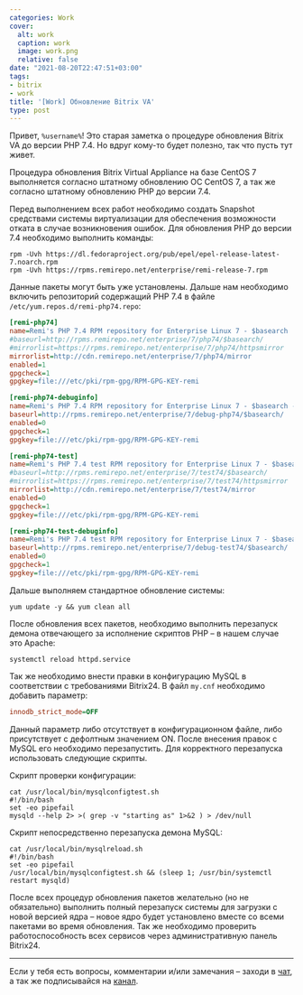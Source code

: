 ```yaml
---
categories: Work
cover:
  alt: work
  caption: work
  image: work.png
  relative: false
date: "2021-08-20T22:47:51+03:00"
tags:
- bitrix
- work
title: '[Work] Обновление Bitrix VA'
type: post
---
```


Привет, `%username%`! Это старая заметка о процедуре обновления Bitrix VA до версии PHP 7.4. Но вдруг кому-то будет полезно, так что пусть тут живет.

Процедура обновления Bitrix Virtual Appliance на базе CentOS 7 выполняется согласно штатному обновлению ОС CentOS 7, а так же согласно штатному обновлению PHP до версии 7.4.

Перед выполнением всех работ необходимо создать Snapshot средствами системы виртуализации для обеспечения возможности отката в случае возникновения ошибок.
Для обновления PHP до версии 7.4 необходимо выполнить команды:

```shell
rpm -Uvh https://dl.fedoraproject.org/pub/epel/epel-release-latest-7.noarch.rpm
rpm -Uvh https://rpms.remirepo.net/enterprise/remi-release-7.rpm
```

Данные пакеты могут быть уже установлены. Дальше нам необходимо включить репозиторий содержащий PHP 7.4 в файле `/etc/yum.repos.d/remi-php74.repo`:

```ini
[remi-php74]
name=Remi's PHP 7.4 RPM repository for Enterprise Linux 7 - $basearch
#baseurl=http://rpms.remirepo.net/enterprise/7/php74/$basearch/
#mirrorlist=https://rpms.remirepo.net/enterprise/7/php74/httpsmirror
mirrorlist=http://cdn.remirepo.net/enterprise/7/php74/mirror
enabled=1
gpgcheck=1
gpgkey=file:///etc/pki/rpm-gpg/RPM-GPG-KEY-remi

[remi-php74-debuginfo]
name=Remi's PHP 7.4 RPM repository for Enterprise Linux 7 - $basearch - debuginfo
baseurl=http://rpms.remirepo.net/enterprise/7/debug-php74/$basearch/
enabled=0
gpgcheck=1
gpgkey=file:///etc/pki/rpm-gpg/RPM-GPG-KEY-remi

[remi-php74-test]
name=Remi's PHP 7.4 test RPM repository for Enterprise Linux 7 - $basearch
#baseurl=http://rpms.remirepo.net/enterprise/7/test74/$basearch/
#mirrorlist=https://rpms.remirepo.net/enterprise/7/test74/httpsmirror
mirrorlist=http://cdn.remirepo.net/enterprise/7/test74/mirror
enabled=0
gpgcheck=1
gpgkey=file:///etc/pki/rpm-gpg/RPM-GPG-KEY-remi

[remi-php74-test-debuginfo]
name=Remi's PHP 7.4 test RPM repository for Enterprise Linux 7 - $basearch - debuginfo
baseurl=http://rpms.remirepo.net/enterprise/7/debug-test74/$basearch/
enabled=0
gpgcheck=1
gpgkey=file:///etc/pki/rpm-gpg/RPM-GPG-KEY-remi
```

Дальше выполняем стандартное обновление системы:

```shell
yum update -y && yum clean all
```

После обновления всех пакетов, необходимо выполнить перезапуск демона отвечающего за исполнение скриптов PHP – в нашем случае это Apache:

```shell
systemctl reload httpd.service
```

Так же необходимо внести правки в конфигурацию MySQL в соответствии с требованиями Bitrix24. В файл `my.cnf` необходимо добавить параметр:

```ini
innodb_strict_mode=OFF
```

Данный параметр либо отсутствует в конфигурационном файле, либо присутствует с дефолтным значением ON. После внесения правок с MySQL его необходимо перезапустить. Для корректного перезапуска использовать следующие скрипты.

Скрипт проверки конфигурации:

```shell
cat /usr/local/bin/mysqlconfigtest.sh
#!/bin/bash
set -eo pipefail
mysqld --help 2> >( grep -v "starting as" 1>&2 ) > /dev/null
```

Скрипт непосредственно перезапуска демона MySQL:

```shell
cat /usr/local/bin/mysqlreload.sh
#!/bin/bash
set -eo pipefail
/usr/local/bin/mysqlconfigtest.sh && (sleep 1; /usr/bin/systemctl restart mysqld)
```

После всех процедур обновления пакетов желательно (но не обязательно) выполнить полный перезапуск системы для загрузки с новой версией ядра – новое ядро будет установлено вместе со всеми пакетами во время обновления. Так же необходимо проверить работоспособность всех сервисов через административную панель Bitrix24.

---
Если у тебя есть вопросы, комментарии и/или замечания – заходи в [чат](https://ttttt.me/jtprogru_chat), а так же подписывайся на [канал](https://ttttt.me/jtprogru_channel).
